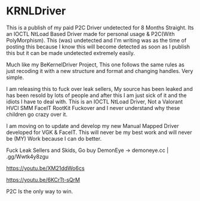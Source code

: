 # KRNLDriver
This is a publish of my paid P2C Driver undetected for 8 Months Straight. Its an IOCTL NtLoad Based Driver made for personal usage & P2C(With PolyMorphism). This (was) undetected and I'm writing was as the time of posting this because I know this will become detected as soon as I publish this but it can be made undetected extremely easily.

Much like my BeKernelDriver Project, This one follows the same rules as just recoding it with a new structure and format and changing handles. Very simple.

I am releasing this to fuck over leak sellers, My source has been leaked and has been resold by lots of people and after this I am just sick of it and the idiots I have to deal with.
This is an IOCTL NtLoad Driver, Not a Valorant HVCI SMM FaceIT RootKit Fuckover and I never understand why these children go crazy over it.

I am moving on to update and develop my new Manual Mapped Driver developed for VGK & FaceIT. This will never be my best work and will never be (MY) Work because I can do better.

Fuck Leak Sellers and Skids, Go buy DemonEye -> demoneye.cc | .gg/Wwtk4y8zgu

https://youtu.be/XM21ddWo6cs

https://youtu.be/6KCrTt-sQrM

P2C Is the only way to win.
